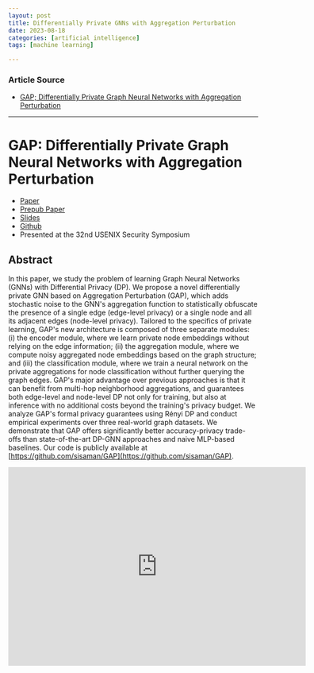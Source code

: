 ```yaml
---
layout: post
title: Differentially Private GNNs with Aggregation Perturbation
date: 2023-08-18
categories: [artificial intelligence]
tags: [machine learning]

---
```


### Article Source

* [GAP; Differentially Private Graph Neural Networks with Aggregation Perturbation](https://www.youtube.com/watch?v=ZKvjCmmz76k)

---

# GAP: Differentially Private Graph Neural Networks with Aggregation Perturbation


* [Paper](https://www.usenix.org/system/files/usenixsecurity23-sajadmanesh.pdf)
* [Prepub Paper](https://www.usenix.org/system/files/sec23fall-prepub-196-sajadmanesh.pdf)
* [Slides](https://www.usenix.org/system/files/sec23_slides_sajadmanesh.pdf)
* [Github](https://github.com/sisaman/GAP)
* Presented at the 32nd USENIX Security Symposium

## Abstract

In this paper, we study the problem of learning Graph Neural Networks (GNNs) with Differential Privacy (DP). We propose a novel differentially private GNN based on Aggregation Perturbation (GAP), which adds stochastic noise to the GNN's aggregation function to statistically obfuscate the presence of a single edge (edge-level privacy) or a single node and all its adjacent edges (node-level privacy). Tailored to the specifics of private learning, GAP's new architecture is composed of three separate modules: (i) the encoder module, where we learn private node embeddings without relying on the edge information; (ii) the aggregation module, where we compute noisy aggregated node embeddings based on the graph structure; and (iii) the classification module, where we train a neural network on the private aggregations for node classification without further querying the graph edges. GAP's major advantage over previous approaches is that it can benefit from multi-hop neighborhood aggregations, and guarantees both edge-level and node-level DP not only for training, but also at inference with no additional costs beyond the training's privacy budget. We analyze GAP's formal privacy guarantees using Rényi DP and conduct empirical experiments over three real-world graph datasets. We demonstrate that GAP offers significantly better accuracy-privacy trade-offs than state-of-the-art DP-GNN approaches and naive MLP-based baselines. Our code is publicly available at [https://github.com/sisaman/GAP](https://github.com/sisaman/GAP).

<iframe width="600" height="400" src="https://www.youtube.com/embed/ZKvjCmmz76k" title="YouTube video player" frameborder="0" allow="accelerometer; autoplay; clipboard-write; encrypted-media; gyroscope; picture-in-picture; web-share" allowfullscreen></iframe>